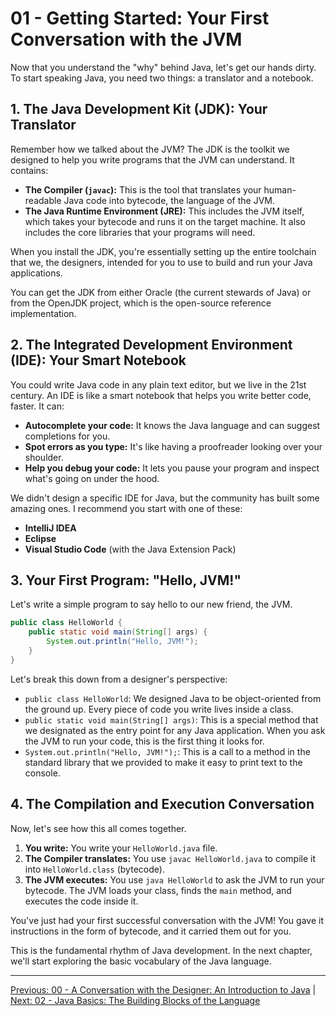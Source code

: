 # 01 - Getting Started: Your First Conversation with the JVM

Now that you understand the "why" behind Java, let's get our hands dirty. To start speaking Java, you need two things: a translator and a notebook.

## 1. The Java Development Kit (JDK): Your Translator

Remember how we talked about the JVM? The JDK is the toolkit we designed to help you write programs that the JVM can understand. It contains:

*   **The Compiler (`javac`):** This is the tool that translates your human-readable Java code into bytecode, the language of the JVM.
*   **The Java Runtime Environment (JRE):** This includes the JVM itself, which takes your bytecode and runs it on the target machine. It also includes the core libraries that your programs will need.

When you install the JDK, you're essentially setting up the entire toolchain that we, the designers, intended for you to use to build and run your Java applications.

You can get the JDK from either Oracle (the current stewards of Java) or from the OpenJDK project, which is the open-source reference implementation.

## 2. The Integrated Development Environment (IDE): Your Smart Notebook

You could write Java code in any plain text editor, but we live in the 21st century. An IDE is like a smart notebook that helps you write better code, faster. It can:

*   **Autocomplete your code:** It knows the Java language and can suggest completions for you.
*   **Spot errors as you type:** It's like having a proofreader looking over your shoulder.
*   **Help you debug your code:** It lets you pause your program and inspect what's going on under the hood.

We didn't design a specific IDE for Java, but the community has built some amazing ones. I recommend you start with one of these:

*   **IntelliJ IDEA**
*   **Eclipse**
*   **Visual Studio Code** (with the Java Extension Pack)

## 3. Your First Program: "Hello, JVM!"

Let's write a simple program to say hello to our new friend, the JVM.

```java
public class HelloWorld {
    public static void main(String[] args) {
        System.out.println("Hello, JVM!");
    }
}
```

Let's break this down from a designer's perspective:

*   `public class HelloWorld`: We designed Java to be object-oriented from the ground up. Every piece of code you write lives inside a class.
*   `public static void main(String[] args)`: This is a special method that we designated as the entry point for any Java application. When you ask the JVM to run your code, this is the first thing it looks for.
*   `System.out.println("Hello, JVM!");`: This is a call to a method in the standard library that we provided to make it easy to print text to the console.

## 4. The Compilation and Execution Conversation

Now, let's see how this all comes together.

1.  **You write:** You write your `HelloWorld.java` file.
2.  **The Compiler translates:** You use `javac HelloWorld.java` to compile it into `HelloWorld.class` (bytecode).
3.  **The JVM executes:** You use `java HelloWorld` to ask the JVM to run your bytecode. The JVM loads your class, finds the `main` method, and executes the code inside it.

You've just had your first successful conversation with the JVM! You gave it instructions in the form of bytecode, and it carried them out for you.

This is the fundamental rhythm of Java development. In the next chapter, we'll start exploring the basic vocabulary of the Java language.

---

[Previous: 00 - A Conversation with the Designer: An Introduction to Java](../00-Introduction/README.md) | [Next: 02 - Java Basics: The Building Blocks of the Language](../02-Java-Basics/README.md)
